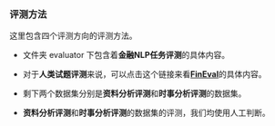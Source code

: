 ### 评测方法

这里包含四个评测方向的评测方法。

- 文件夹 evaluator 下包含着**金融NLP任务评测**的具体内容。

- 对于**人类试题评测**来说，可以点击这个链接来看[**FinEval**](https://github.com/SUFE-AIFLM-Lab/FinEval)的具体内容。

- 剩下两个数据集分别是**资料分析评测**和**时事分析评测**的数据集。

- **资料分析评测**和**时事分析评测**的数据集的评测，我们均使用人工判断。
